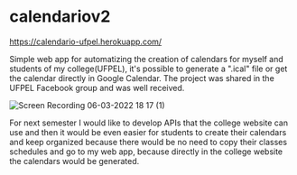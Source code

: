# calendariov2
 
 https://calendario-ufpel.herokuapp.com/
 
 Simple web app for automatizing the creation of calendars for myself and students of my college(UFPEL), it's possible to generate a ".ical" file or get the calendar directly in Google Calendar. The project was shared in the UFPEL Facebook group and was well received.
 
 
![Screen Recording 06-03-2022 18 17 (1)](https://user-images.githubusercontent.com/20791940/158383705-777db1e4-106f-4717-91eb-627fe4a9fc31.gif)


For next semester I would like to develop APIs that the college website can use and then it would be even easier for students to create their calendars and keep organized because there would be no need to copy their classes schedules and go to my web app, because directly in the college website the calendars would be generated.
